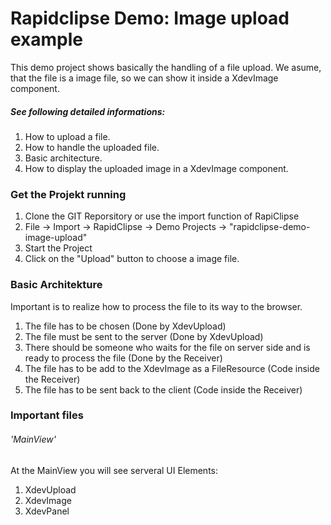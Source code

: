 # Rapidclipse Demo: Image upload example

This demo project shows basically the handling of a file upload. We asume, that the file is a image file, so we can show it inside a XdevImage component.

##### See following detailed informations:
1. How to upload a file.
2. How to handle the uploaded file.
3. Basic architecture.
4. How to display the uploaded image in a XdevImage component.

### Get the Projekt running 
1. Clone the GIT Reporsitory or use the import function of RapiClipse
2. File -> Import -> RapidClipse -> Demo Projects -> "rapidclipse-demo-image-upload"
4. Start the Project
5. Click on the "Upload" button to choose a image file.

### Basic Architekture

Important is to realize how to process the file to its way to the browser.

1. The file has to be chosen (Done by XdevUpload)
2. The file must be sent to the server (Done by XdevUpload)
3. There should be someone who waits for the file on server side and is ready to process the file (Done by the Receiver)
4. The file has to be add to the XdevImage as a FileResource (Code inside the Receiver)
5. The file has to be sent back to the client (Code inside the Receiver)

### Important files

###### 'MainView'
At the MainView you will see serveral UI Elements:

1. XdevUpload
2. XdevImage
3. XdevPanel
